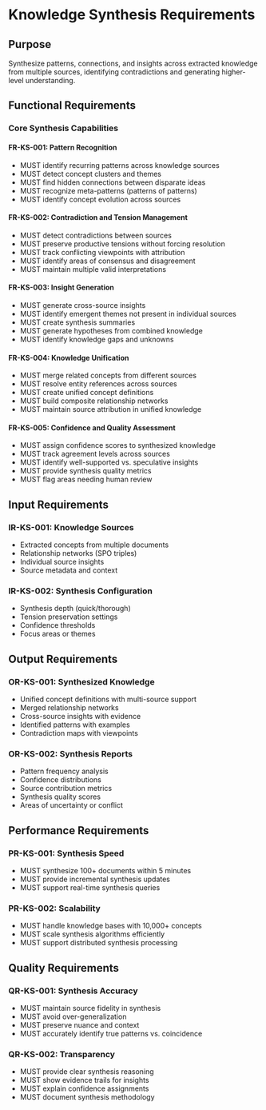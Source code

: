 # Knowledge Synthesis Requirements

## Purpose
Synthesize patterns, connections, and insights across extracted knowledge from multiple sources, identifying contradictions and generating higher-level understanding.

## Functional Requirements

### Core Synthesis Capabilities

#### FR-KS-001: Pattern Recognition
- MUST identify recurring patterns across knowledge sources
- MUST detect concept clusters and themes
- MUST find hidden connections between disparate ideas
- MUST recognize meta-patterns (patterns of patterns)
- MUST identify concept evolution across sources

#### FR-KS-002: Contradiction and Tension Management
- MUST detect contradictions between sources
- MUST preserve productive tensions without forcing resolution
- MUST track conflicting viewpoints with attribution
- MUST identify areas of consensus and disagreement
- MUST maintain multiple valid interpretations

#### FR-KS-003: Insight Generation
- MUST generate cross-source insights
- MUST identify emergent themes not present in individual sources
- MUST create synthesis summaries
- MUST generate hypotheses from combined knowledge
- MUST identify knowledge gaps and unknowns

#### FR-KS-004: Knowledge Unification
- MUST merge related concepts from different sources
- MUST resolve entity references across sources
- MUST create unified concept definitions
- MUST build composite relationship networks
- MUST maintain source attribution in unified knowledge

#### FR-KS-005: Confidence and Quality Assessment
- MUST assign confidence scores to synthesized knowledge
- MUST track agreement levels across sources
- MUST identify well-supported vs. speculative insights
- MUST provide synthesis quality metrics
- MUST flag areas needing human review

## Input Requirements

### IR-KS-001: Knowledge Sources
- Extracted concepts from multiple documents
- Relationship networks (SPO triples)
- Individual source insights
- Source metadata and context

### IR-KS-002: Synthesis Configuration
- Synthesis depth (quick/thorough)
- Tension preservation settings
- Confidence thresholds
- Focus areas or themes

## Output Requirements

### OR-KS-001: Synthesized Knowledge
- Unified concept definitions with multi-source support
- Merged relationship networks
- Cross-source insights with evidence
- Identified patterns with examples
- Contradiction maps with viewpoints

### OR-KS-002: Synthesis Reports
- Pattern frequency analysis
- Confidence distributions
- Source contribution metrics
- Synthesis quality scores
- Areas of uncertainty or conflict

## Performance Requirements

### PR-KS-001: Synthesis Speed
- MUST synthesize 100+ documents within 5 minutes
- MUST provide incremental synthesis updates
- MUST support real-time synthesis queries

### PR-KS-002: Scalability
- MUST handle knowledge bases with 10,000+ concepts
- MUST scale synthesis algorithms efficiently
- MUST support distributed synthesis processing

## Quality Requirements

### QR-KS-001: Synthesis Accuracy
- MUST maintain source fidelity in synthesis
- MUST avoid over-generalization
- MUST preserve nuance and context
- MUST accurately identify true patterns vs. coincidence

### QR-KS-002: Transparency
- MUST provide clear synthesis reasoning
- MUST show evidence trails for insights
- MUST explain confidence assignments
- MUST document synthesis methodology